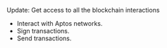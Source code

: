 Update:
Get access to all the blockchain interactions
- Interact with Aptos networks.
- Sign transactions.
- Send transactions.